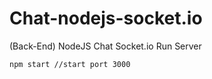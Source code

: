 # Chat-nodejs-socket.io
(Back-End) NodeJS Chat Socket.io
Run Server
```
npm start //start port 3000
```

